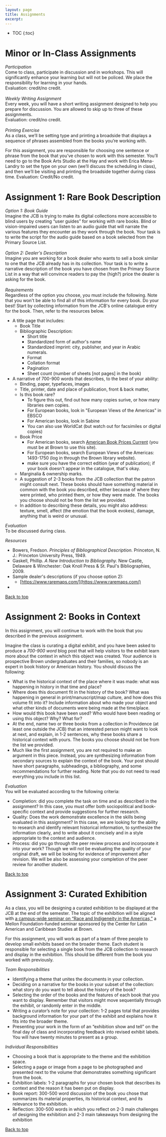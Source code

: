 ```yaml
---
layout: page
title: Assignments
excerpt: 
---
```


* TOC
{:toc}

# Minor or In-Class Assignments
*Participation*  
Come to class, participate in discussion and in workshops. This will significantly enhance your learning but will not be policed. We place the responsibility for learning in your hands.  
Evaluation: credit/no credit. 
<br><br>
*Weekly Writing Assignment*  
Every week, you will have a short writing assignment designed to help you prepare for discussion. You are allowed to skip up to three of these assignments.   
Evaluation: credit/no credit.
<br><br>
*Printing Exercise*  
As a class, we’ll be setting type and printing a broadside that displays a sequence of phrases assembled from the books you’re working with. 

For this assignment, you are responsible for choosing one sentence or phrase from the book that you’ve chosen to work with this semester. You’ll need to go to the Book Arts Studio at the Hay and work with Erica Mena-Landry to set the type on your own (we’ll discuss the scheduling in class), and then we’ll be visiting and printing the broadside together during class time. Evaluation: Credit/No credit.

# Assignment 1: Rare Book Description 
*Option 1: Book Guide*  
Imagine the JCB is trying to make its digital collections more accessible to blind users by creating “user guides” for working with rare books. Blind or vision-impaired users can listen to an audio guide that will narrate the various features they encounter as they work through the book. Your task is to write the script for the audio guide based on a book selected from the Primary Source List.
<br><br>
*Option 2: Dealer's Description*   
Imagine you are working for a book dealer who wants to sell a book similar to one that the JCB already has in its collection. Your task is to write a narrative description of the book you have chosen from the Primary Source List in a way that will convince readers to pay the (high?) price the dealer is asking for the book.
<br><br>
*Requirements*  
Regardless of the option you choose, you must include the following. Note that you won't be able to find all of this information for every book. Do your best! Start by collecting information from the JCB's online catalogue entry for the book. Then, refer to the resources below.
* A title page that includes:
	* Book Title
	* Bibliographic Description:
		* Short title
		* Standardized form of author's name
		* Standardized imprint: city, publisher, and year in Arabic numerals.
		* Format
		* Collation format
		* Pagination
		* Sheet count (number of sheets [not pages] in the book)
* A narrative of 700-900 words that describes, to the best of your ability:
	* Binding, paper, typefaces, images
	* Title, printer, date and place of publication, front & back matter, 
	* Is this book rare? 
		* To figure this out, find out how many copies surive, or how many libraries own copies.
		* For European books, look in "European Views of the Americas" in EBSCO
		* For American books, look in Sabine 
		* You can also use WorldCat (but watch out for facsimiles or digital copies)
	* Book Price
		* For American books, search [American Book Prices Current](https://www.searchabpc.com/) (you must be at Brown to use this site).
		* For European books, search European Views of the Americas: 1493-1750 (log in through the Brown library website).
		* make sure you have the correct edition (year of publication); if your book doesn't appear in the catalogue, that's okay.
	* Marginalia & ownership marks.
	* A suggestion of 2-3 books from the JCB collection that the patron might consult next. These books should have something material in common with the book you described, either because of where they were printed, who printed them, or how they were made.  The books you choose should not be from the list we provided.
	* In addition to describing these details, you might also address: texture, smell, affect (the emotion that the book evokes), damage, anything that is weird or unusual.


*Evaluation*  
To be discussed during class. 


*Resources*  
* Bowers, Fredson. *Principles of Bibliographical Description.* Princeton, N. J.: Princeton University Press, 1949.
* Gaskell, Phillip. *A New Introduction to Bibliography.* New Castle, Delaware & Winchester: Oak Knoll Press & St. Paul's Bibliographies, 2009.
* Sample dealer's descriptions (if you choose option 2):
	* [https://www.raremaps.com/](https://www.raremaps.com/)
* 


<a href="#top">Back to top</a>

# Assignment 2: Books in Context

In this assignment, you will continue to work with the book that you described in the previous assignment. 

Imagine the class is curating a digital exhibit, and you have been asked to produce a *700-900 word* blog post that will help visitors to the exhibit learn more about the context in which this object was created. Your audience is prospective Brown undergraduates and their families, so nobody is an expert in book history or American history. You should discuss the following:
* What is the historical context of the place where it was made: what was happening in history in that time and place? 
* Where does this document fit in the history of the book? What was happening in general in print/manuscript/map culture, and how does this volume fit into it? Include information about who made your object and what other kinds of documents were being made at the time/place.
* How would this book have been used? Who would have been reading or using this object? Why? What for?
* At the end, name two or three books from a collection in Providence (at least one outside the JCB) that an interested person might want to look at next, and explain, in 1-2 sentences, why these books share a historical context with yours. The books you choose should not be from the list we provided.
* Much like the first assignment, you are not required to make an argument in this piece. Instead, you are synthesizing information from secondary sources to explain the context of the book.  Your post should have short paragraphs, subheadings, a bibliography, and some recommendations for further reading. Note that you do not need to read everything you include in this list.


*Evaluation*  
You will be evaluated according to the following criteria:

* Completion: did you complete the task on time and as described in the assignment? In this case, you must offer both sociopolitical and book-specific context and provide suggestions for further research.
* Quality: Does the work demonstrate excellence in the skills being evaluated in this assignment? In this case, we are looking for the ability to research and identify relevant historical information, to synthesize the information clearly, and to write about it concisely and in a style appropriate to the context and audience. 
* Process: did you go through the peer review process and incorporate it into your work? Though we will not be evaluating the quality of your original draft, we will be looking for evidence of improvement after revision. We will be also be assessing your completion of the peer review for another student.


<a href="#top">Back to top</a>

# Assignment 3: Curated Exhibition

As a class, you will be designing a curated exhibition to be displayed at the JCB at the end of the semester. The topic of the exhibition will be aligned with [a campus-wide seminar on “Race and Indigeneity in the Americas,”](https://watson.brown.edu/clacs/sawyer-seminar-series) a Mellon Foundation-funded seminar sponsored by the Center for Latin American and Caribbean Studies at Brown.  

For this assignment, you will work as part of a team of three people to develop small exhibits based on the broader theme. Each student is responsible for selecting a single book from the JCB collection to research and display in the exhibition. This should be different from the book you worked with previously.  

*Team Responsibilities*  
* Identifying a theme that unites the documents in your collection.
* Deciding on a narrative for the books in your subset of the collection: what story do you want to tell about the history of the book?
* Selecting the order of the books and the features of each book that you want to display. Remember that visitors might move sequentially through the exhibit, or randomly enter in the middle.
* Writing a curator’s note for your collection: 1-2 pages total that provides background information for your part of the exhibit and explains how it fits into the broader theme.
* Presenting your work in the form of an “exhibition show and tell” on the final day of class and incorporating feedback into revised exhibit labels. You will have twenty minutes to present as a group.


*Individual Responsibilities*
* Choosing a book that is appropriate to the theme and the exhibition space.
* Selecting a page or image from a page to be photographed and presented next to the volume that demonstrates something significant from the book.
* Exhibition labels: 1-2 paragraphs for your chosen book that describes its context and the reason it has been put on display.
* Book report: 300-500 word discussion of the book you chose that summarizes its material properties, its historical context, and its relevance to the exhibition.
* Reflection: 300-500 words in which you reflect on 2-3 main challenges of designing the exhibition and 2-3 main takeaways from designing the exhibition


<a href="#top">Back to top</a>
